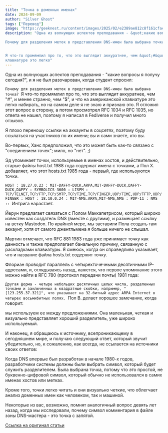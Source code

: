 ```yaml
---
title: "Точка в доменных именах"
date: 2024-09-09
author: "Silver Ghost"
tags: ["Перевод"]
image: "https://geeknest.ru/content/images/2025/02/e2389ae812c8f161cfacaea379a78119.jpg"
description: "Одна из волнующих аспектов преподавания - &quot;какие вопросы я получу сегодня?&quot;, и я не был разочарован, когда студент спросил:

Почему для разделения меток в представлении DNS-имен была выбрана точка?


Я что-то промямлил про то, что это выглядит аккуратнее, чем &quot;#&quot;, и менее странно, чем &quot;$&quot;, и что на американской
клавиатуре это легко"
---
```


Одна из волнующих аспектов преподавания - "какие вопросы я получу сегодня?", и я не был разочарован, когда студент спросил:

`Почему для разделения меток в представлении DNS-имен была выбрана точка?
`Я что-то промямлил про то, что это выглядит аккуратнее, чем "#", и менее странно, чем "$", и что на американской
клавиатуре это легко набирать, но на самом деле я не знаю и признаю это. Я отложил этот вопрос в
сторону, а потом просмотрел RFC 1034 и RFC 1035, но ответа не нашел, поэтому я написал в Fediverse и получил много отзывов.

Я плохо переношу ссылки на аккаунты в соцсетях, поэтому буду ссылаться на участников по их имени; вы и сами знаете, кто вы.

Во-первых, Ханс предположил, что это может быть как-то связано с "соединением точек"; мило, но "нет". ;)

Эд упоминает точки, используемые в именах хостов, и действительно, старые файлы host.txt 1988 года содержат имена с точками, а Пол Х. добавляет, что этот hosts.txt 1985 года - первый, где используются точки.

`HOST : 18.27.0.23 : MIT-DAFFY-DUCK.ARPA,MIT-DAFFY-DUCK,DAFFY-DUCK,DAFFY : SYMBOLICS-3600 : LISPM : TCP/TELNET,TCP/FTP,TCP/SMTP,TCP/TIME,TCP/FINGER,UDP/TIME,UDP/TFTP,UDP/FINGER :
HOST : 18.10.0.24 : MIT-NMS.ARPA,MIT-NMS,NMS : PDP-11 : NMS ::
`Интрига нарастает.

Йерун предлагает связаться с Полом Маккапетрисом, который широко известен как создатель DNS (вместе с другими),
и размещает ссылку на ветку Mastodon. По крайней мере, мы заставили Пола создать там аккаунт, хотя от
самого джентльмена я больше ничего не слышал.

Мартин отмечает, что RFC 881 1983 года уже принимает точку как данность и также предполагает банальную причину,
связанную с раскладками клавиатуры. Я смеюсь, когда он справедливо указывает, что и название файла hosts.txt
содержит точку.

Флориан проводит параллель с четырехточечными десятичными IP-адресами, и, оглядываясь назад, кажется,
что первое упоминание этого можно найти в RFC 780 (протокол передачи почты) 1981 года:

`Другая форма - четыре небольших десятичных целых числа, разделенных точками и заключенных в квадратные скобки, например, "[123.255.37.321]", что указывает на 32-битный адрес ARPA Internet в четырех восьмибитных полях.
`Пол В. делает хорошее замечание, когда говорит:

мы используем ее между предложениями. Она маленькая, четкая и визуально представляет хороший разделитель, уже широко используемый.

И наконец, я обращаюсь к источнику, всепроникающему в сегодняшнем мире, и получаю следующий ответ,
который звучит убедительно, но, к сожалению, как всегда, не ссылается на источники своих ответов:

Когда DNS впервые был разработан в начале 1980-х годов, разработчики системы должны были выбрать символ, который будет служить разделителем. Была выбрана точка, потому что это простой, не буквенно-цифровой символ, который обычно не использовался в самих именах хостов или метках.

Кроме того, точки легко читать и они визуально четкие, что облегчает анализ доменных имен как человеком, так и машиной.

Некоторые из вас, возможно, помнят аналогичный вопрос девять лет назад, когда мы исследовали, почему символ комментария в файле зоны DNS-мастера - это точка с запятой.

[Ссылка на оригинал статьи](https://jpmens.net/2024/09/04/the-dot-in-domain-names/?ref=geeknest.ru)